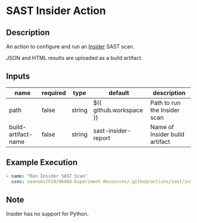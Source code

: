# SAST Insider Action

## Description

An action to configure and run an [Insider](https://github.com/insidersec/insider) SAST scan.

JSON and HTML results are uploaded as a build artifact.

## Inputs

| name                | required | type   | default                 | description                    |
| ------------------- | -------- | ------ | ----------------------- | ------------------------------ |
| path                | false    | string | ${{ github.workspace }} | Path to run the Insider scan   |
| build-artifact-name | false    | string | sast-insider-report     | Name of Insider build artifact |

## Example Execution

```yaml
- name: "Run Insider SAST Scan"
  uses: seansmith39/H6060-Experiment-Resources/.github/actions/sast/insider
```

## Note

Insider has no support for Python.
